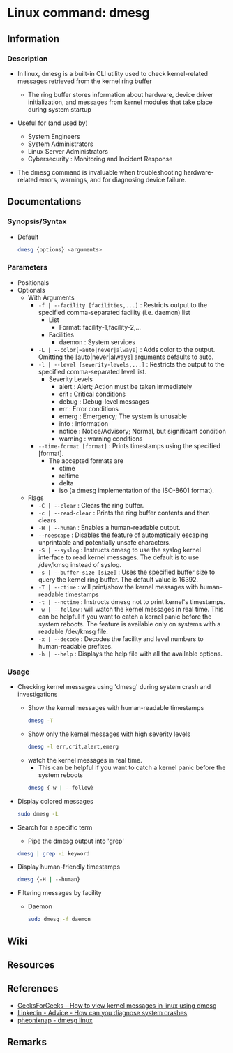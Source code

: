 # Linux command: dmesg

## Information
### Description
- In linux, dmesg is a built-in CLI utility used to check kernel-related messages retrieved from the kernel ring buffer
    + The ring buffer stores information about hardware, device driver initialization, and messages from kernel modules that take place during system startup

- Useful for (and used by)
    + System Engineers
    + System Administrators
    + Linux Server Administrators
    + Cybersecurity : Monitoring and Incident Response

+ The dmesg command is invaluable when troubleshooting hardware-related errors, warnings, and for diagnosing device failure.

## Documentations
### Synopsis/Syntax
- Default
    ```bash
    dmesg {options} <arguments>
    ```

### Parameters
- Positionals
- Optionals
    - With Arguments
        - `-f | --facility [facilities,...]` : Restricts output to the specified comma-separated facility (i.e. daemon) list
            - List
                + Format: facility-1,facility-2,...
            - Facilities
                + daemon : System services
        + `-L | --color[=auto|never|always]` : Adds color to the output. Omitting the [auto|never|always] arguments defaults to auto.
        - `-l | --level [severity-levels,...]` : Restricts the output to the specified comma-separated level list.
            - Severity Levels
                + alert : Alert; Action must be taken immediately
                + crit : Critical conditions
                + debug : Debug-level messages
                + err : Error conditions
                + emerg : Emergency; The system is unusable
                + info : Information
                + notice : Notice/Advisory; Normal, but significant condition
                + warning : warning conditions
        - `--time-format [format]` : Prints timestamps using the specified [format]. 
            - The accepted formats are 
                + ctime
                + reltime
                + delta
                + iso (a dmesg implementation of the ISO-8601 format).
    - Flags
        + `-C | --clear` : Clears the ring buffer.
        + `-c | --read-clear` : Prints the ring buffer contents and then clears.
        + `-H | --human` : Enables a human-readable output.
        + `--noescape` : Disables the feature of automatically escaping unprintable and potentially unsafe characters.
        + `-S | --syslog` : Instructs dmesg to use the syslog kernel interface to read kernel messages. The default is to use /dev/kmsg instead of syslog.
        + `-s | --buffer-size [size]` : Uses the specified buffer size to query the kernel ring buffer. The default value is 16392.
        + `-T | --ctime` : will print/show the kernel messages with human-readable timestamps
        + `-t | --notime` : Instructs dmesg not to print kernel's timestamps.
        + `-w | --follow` : will watch the kernel messages in real time. This can be helpful if you want to catch a kernel panic before the system reboots. The feature is available only on systems with a readable /dev/kmsg file.
        + `-x | --decode` : Decodes the facility and level numbers to human-readable prefixes.
        + `-h | --help` : Displays the help file with all the available options.

### Usage
- Checking kernel messages using 'dmesg' during system crash and investigations
    - Show the kernel messages with human-readable timestamps
        ```bash
        dmesg -T
        ```
    - Show only the kernel messages with high severity levels
        ```bash
        dmesg -l err,crit,alert,emerg
        ```
    - watch the kernel messages in real time. 
        + This can be helpful if you want to catch a kernel panic before the system reboots
        ```bash
        dmesg {-w | --follow}
        ```

- Display colored messages
    ```bash
    sudo dmesg -L
    ```

- Search for a specific term
    + Pipe the dmesg output into 'grep'
    ```bash
    dmesg | grep -i keyword
    ```

- Display human-friendly timestamps
    ```bash
    dmesg {-H | --human}
    ```

- Filtering messages by facility
    - Daemon
        ```bash
        sudo dmesg -f daemon
        ```

## Wiki

## Resources

## References
+ [GeeksForGeeks - How to view kernel messages in linux using dmesg](https://www.geeksforgeeks.org/how-to-use-the-dmesg-command-on-linux/)
+ [Linkedin - Advice - How can you diagnose system crashes](https://www.linkedin.com/advice/3/how-can-you-diagnose-system-crashes-linux-tools-begrc)
+ [pheonixnap - dmesg linux](https://phoenixnap.com/kb/dmesg-linux)

## Remarks


